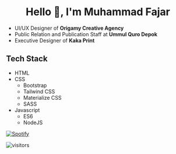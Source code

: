 <h1 align="center">Hello 👋, I'm Muhammad Fajar</h1>

* UI/UX Designer of <b>Origamy Creative Agency</b>
* Public Relation and Publication Staff at <b>Ummul Quro Depok</b>
* Executive Designer of <b>Kaka Print</b>

## Tech Stack
- HTML
- CSS
  - Bootstrap
  - Tailwind CSS
  - Materialize CSS
  - SASS
- Javascript
  - ES6
  - NodeJS

[![Spotify](https://readme-spotify.warengonzaga.com/api/spotify)](https://open.spotify.com/user/5a0chw1ynjii20kp4u2v0vzuh)

![visitors](https://visitor-badge.glitch.me/badge?page_id=mfjrid/mfjrid)
